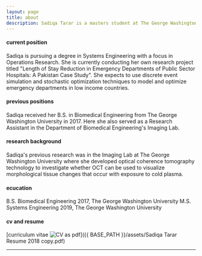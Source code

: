 ```yaml
---
layout: page
title: about
description: Sadiqa Tarar is a masters student at The George Washington University School of Engineering and Applied Sciences.  Her current area of focus is healthcare optimization as her thesis is titled  
---
```


#### <a name="CurrentPosition"></a>current position
Sadiqa is pursuing a degree in Systems Engineering with a focus in Operations Research. She is currently conducting her own research project titled "Length of Stay Reduction in Emergency Departments of Public Sector Hospitals: A Pakistan Case Study". She expects to use discrete event simulation and stochastic optimization techniques to model and optimize emergency departments in low income countries.

#### <a name="PreviousPosition"></a>previous positions
Sadiqa received her B.S. in Biomedical Engineering from The George Washington University in 2017. Here she also served as a Research Assistant in the Department of Biomedical Engineering's Imaging Lab.


#### <a name="ResearchBackground"></a>research background
Sadiqa's previous research was in the Imaging Lab at The George Washington University where she developed optical coherence tomography technology to investigate whether OCT can be used to visualize morphological tissue changes that occur with exposure to cold plasma.


#### <a name="Education"></a>ecucation
B.S. Biomedical Engineering 2017, The George Washington University
M.S. Systems Engineering 2019, The George Washington University

#### <a name="CVandResume"></a>cv and resume
[curriculum vitae ![CV as pdf](icons16/pdf-icon.png)]({{ BASE_PATH }}/assets/Sadiqa Tarar Resume 2018 copy.pdf)

---

